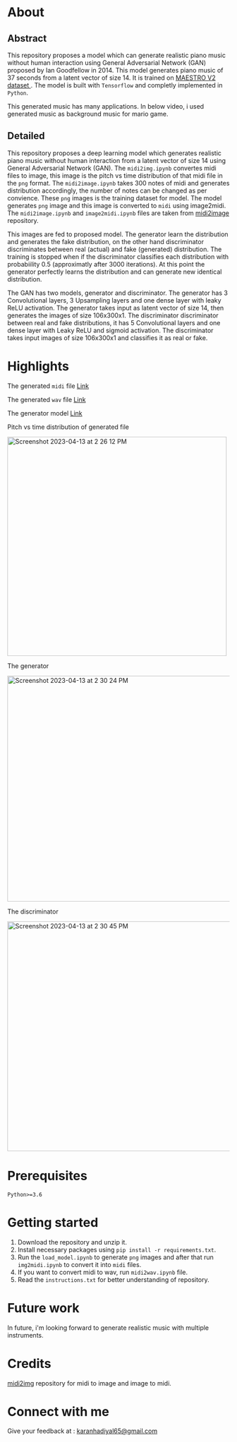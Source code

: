 # About

## Abstract

This repository proposes a model which can generate realistic piano music without human interaction using General Adversarial Network (GAN) proposed by Ian Goodfellow in 2014. This model generates piano music of 37 seconds from a latent vector of size 14. It is trained on <a href="https://www.kaggle.com/datasets/jackvial/themaestrodatasetv2">MAESTRO V2 dataset </a>. The model is built with `Tensorflow` and completly implemented in `Python`.

This generated music has many applications. In below video, i used generated music as background music for mario game.



## Detailed

This repository proposes a deep learning model which generates realistic piano music without human interaction from a latent vector of size 14 using General Adversarial Network (GAN). The `midi2img.ipynb` convertes midi files to image, this image is the pitch vs time distribution of that midi file in the `png` format. The `midi2image.ipynb` takes 300 notes of midi and generates distribution accordingly, the number of notes can be changed as per convience. These `png` images is the training dataset for model. The model generates `png` image and this image is converted to `midi` using image2midi.
The `midi2image.ipynb` and `image2midi.ipynb` files are taken from <a href="https://github.com/mathigatti/midi2img">midi2image</a> repository.

This images are fed to proposed model. The generator learn the distribution and generates the fake distribution, on the other hand discriminator discriminates between real (actual) and fake (generated) distribution. The training is stopped when if the discriminator classifies each distribution with probabiility 0.5 (approximatly after 3000 iterations). At this point the generator perfectly learns the distribution and can generate new identical distribution.

The GAN has two models, generator and discriminator. The generator has 3 Convolutional layers, 3 Upsampling layers and one dense layer with leaky ReLU activation. The generator takes input as latent vector of size 14, then generates the images of size 106x300x1. The discriminator discriminator between real and fake distributions, it has 5 Convolutional layers and one dense layer with Leaky ReLU and sigmoid activation. The discriminator takes input images of size 106x300x1 and classifies it as real or fake.

# Highlights

The generated `midi` file   <a href="https://drive.google.com/file/d/1xqsWSK9aoe1HrTNwekgMcjeRkvuOYn4i/view?usp=sharing"> Link </a>

The generated `wav` file    <a href="https://drive.google.com/file/d/1N1_APalG3YtQVYZkLdZk49K1zgXDu_1Y/view?usp=sharing"> Link </a>

The generator model   <a href="https://drive.google.com/file/d/1JBs3Hoa3dm5aGrNrPfWSqmGeW0Yxro0D/view?usp=sharing"> Link </a>

Pitch vs time distribution of generated file

<img width="497" alt="Screenshot 2023-04-13 at 2 26 12 PM" src="https://user-images.githubusercontent.com/76246981/231954874-40aa4d35-4aba-4a16-927e-565b1975c558.png">

The generator

<img width="512" alt="Screenshot 2023-04-13 at 2 30 24 PM" src="https://user-images.githubusercontent.com/76246981/231955239-ab1404e8-d28f-4ec0-932d-05897e2cbf21.png">

The discriminator

<img width="521" alt="Screenshot 2023-04-13 at 2 30 45 PM" src="https://user-images.githubusercontent.com/76246981/231955277-f8071be6-196f-4483-959b-7193b52190a5.png">

# Prerequisites

`Python>=3.6`

# Getting started

1. Download the repository and unzip it.
2. Install necessary packages using `pip install -r requirements.txt`.
3. Run the `load_model.ipynb` to generate `png` images and after that run `img2midi.ipynb` to convert it into `midi` files.
4. If you want to convert midi to wav, run `midi2wav.ipynb` file.
5. Read the `instructions.txt` for better understanding of repository.

# Future work

In future, i'm looking forward to generate realistic music with multiple instruments.

# Credits
<a href="https://github.com/mathigatti/midi2img">midi2img</a> repository for midi to image and image to midi.

# Connect with me

Give your feedback at : karanhadiyal65@gmail.com
